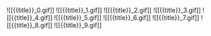 ![[{{title}}_0.gif]]
![[{{title}}_1.gif]]
![[{{title}}_2.gif]]
![[{{title}}_3.gif]]
![[{{title}}_4.gif]]
![[{{title}}_5.gif]]
![[{{title}}_6.gif]]
![[{{title}}_7.gif]]
![[{{title}}_8.gif]]
![[{{title}}_9.gif]]